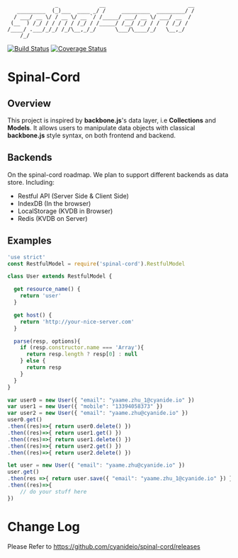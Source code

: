 ```
               _             __                          __
   _________  (_)___  ____ _/ /     _________  _________/ /
  / ___/ __ \/ / __ \/ __ `/ /_____/ ___/ __ \/ ___/ __  / 
 (__  ) /_/ / / / / / /_/ / /_____/ /__/ /_/ / /  / /_/ /  
/____/ .___/_/_/ /_/\__,_/_/      \___/\____/_/   \__,_/   
    /_/                                                    
```
[![Build Status](https://travis-ci.org/cyanideio/spinal-cord.svg?branch=master)](https://travis-ci.org/cyanideio/spinal-cord) [![Coverage Status](https://coveralls.io/repos/github/cyanideio/spinal-cord/badge.svg?branch=master)](https://coveralls.io/github/cyanideio/spinal-cord?branch=master)
# Spinal-Cord
## Overview
This project is inspired by __backbone.js__'s data layer, i.e __Collections__ and __Models__. 
It allows users to manipulate data objects with classical __backbone.js__ style syntax, on both frontend and backend.

## Backends
On the spinal-cord roadmap. We plan to support different backends as data store. Including:
- Restful API (Server Side & Client Side)
- IndexDB (In the browser)
- LocalStorage (KVDB in Browser)
- Redis (KVDB on Server)

## Examples
```javascript
'use strict'
const RestfulModel = require('spinal-cord').RestfulModel

class User extends RestfulModel {

  get resource_name() {
    return 'user'
  }

  get host() {
    return 'http://your-nice-server.com'
  }

  parse(resp, options){
    if (resp.constructor.name === 'Array'){
      return resp.length ? resp[0] : null
    } else {
      return resp
    }
  }
}

var user0 = new User({ "email": "yaame.zhu_1@cyanide.io" })
var user1 = new User({ "mobile": "13394058373" })
var user2 = new User({ "email": "yaame.zhu@cyanide.io" })
user0.get()
.then((res)=>{ return user0.delete() })
.then((res)=>{ return user1.get() })
.then((res)=>{ return user1.delete() })
.then((res)=>{ return user2.get() })
.then((res)=>{ return user2.delete() })

let user = new User({ "email": "yaame.zhu@cyanide.io" })
user.get()
.then(res =>{ return user.save({ "email": "yaame.zhu_1@cyanide.io" }) })
.then((res)=>{ 
	// do your stuff here
}) 

```

# Change Log
Please Refer to https://github.com/cyanideio/spinal-cord/releases
